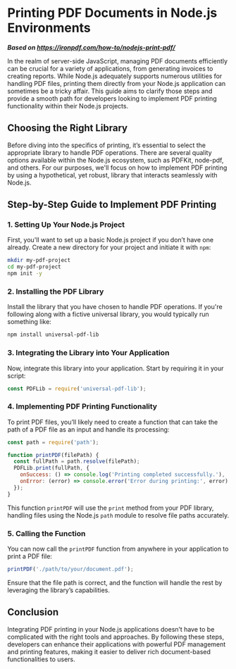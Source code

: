 # Printing PDF Documents in Node.js Environments

***Based on <https://ironpdf.com/how-to/nodejs-print-pdf/>***


In the realm of server-side JavaScript, managing PDF documents efficiently can be crucial for a variety of applications, from generating invoices to creating reports. While Node.js adequately supports numerous utilities for handling PDF files, printing them directly from your Node.js application can sometimes be a tricky affair. This guide aims to clarify those steps and provide a smooth path for developers looking to implement PDF printing functionality within their Node.js projects.

## Choosing the Right Library

Before diving into the specifics of printing, it’s essential to select the appropriate library to handle PDF operations. There are several quality options available within the Node.js ecosystem, such as PDFKit, node-pdf, and others. For our purposes, we'll focus on how to implement PDF printing by using a hypothetical, yet robust, library that interacts seamlessly with Node.js.

## Step-by-Step Guide to Implement PDF Printing

### 1. **Setting Up Your Node.js Project**

First, you'll want to set up a basic Node.js project if you don’t have one already. Create a new directory for your project and initiate it with `npm`:

```bash
mkdir my-pdf-project
cd my-pdf-project
npm init -y
```

### 2. **Installing the PDF Library**

Install the library that you have chosen to handle PDF operations. If you're following along with a fictive universal library, you would typically run something like:

```bash
npm install universal-pdf-lib
```

### 3. **Integrating the Library into Your Application**

Now, integrate this library into your application. Start by requiring it in your script:

```javascript
const PDFLib = require('universal-pdf-lib');
```

### 4. **Implementing PDF Printing Functionality**

To print PDF files, you’ll likely need to create a function that can take the path of a PDF file as an input and handle its processing:

```javascript
const path = require('path');

function printPDF(filePath) {
  const fullPath = path.resolve(filePath);
  PDFLib.print(fullPath, {
    onSuccess: () => console.log('Printing completed successfully.'),
    onError: (error) => console.error('Error during printing:', error)
  });
}
```

This function `printPDF` will use the `print` method from your PDF library, handling files using the Node.js `path` module to resolve file paths accurately.

### 5. **Calling the Function**

You can now call the `printPDF` function from anywhere in your application to print a PDF file:

```javascript
printPDF('./path/to/your/document.pdf');
```

Ensure that the file path is correct, and the function will handle the rest by leveraging the library’s capabilities.

## Conclusion

Integrating PDF printing in your Node.js applications doesn’t have to be complicated with the right tools and approaches. By following these steps, developers can enhance their applications with powerful PDF management and printing features, making it easier to deliver rich document-based functionalities to users.